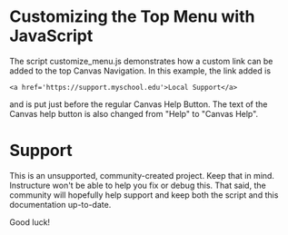 Customizing the Top Menu with JavaScript 
======

The script customize_menu.js demonstrates how a custom link can be added to the
top Canvas Navigation.  In this example, the link added is 

`<a href='https://support.myschool.edu'>Local Support</a>`

and is put just before the regular Canvas Help Button.  The text of the Canvas
help button is also changed from "Help" to "Canvas Help".


Support
======

This is an unsupported, community-created project. Keep that in 
mind. Instructure won't be able to help you fix or debug this.
That said, the community will hopefully help support and keep
both the script and this documentation up-to-date.

Good luck!
